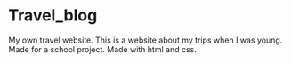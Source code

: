 # Travel_blog
My own travel website.
This is a website about my trips when I was young.
Made for a school project.
Made with html and css.
